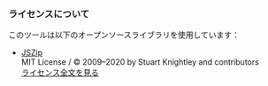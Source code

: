 ### ライセンスについて

このツールは以下のオープンソースライブラリを使用しています：

- [JSZip](https://stuk.github.io/jszip/)  
  MIT License / © 2009–2020 by Stuart Knightley and contributors  
  [ライセンス全文を見る](https://github.com/Stuk/jszip/blob/main/LICENSE.markdown)